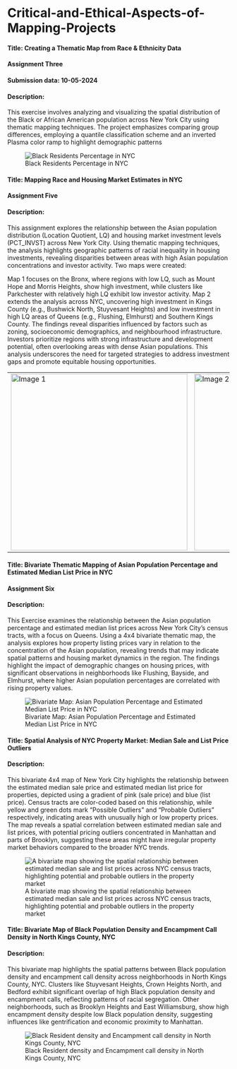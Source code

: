 # Critical-and-Ethical-Aspects-of-Mapping-Projects

#### Title: Creating a Thematic Map from Race & Ethnicity Data

#### Assignment Three

#### Submission data: 10-05-2024

#### Description:

This exercise involves analyzing and visualizing the spatial
distribution of the Black or African American population across New York
City using thematic mapping techniques. The project emphasizes comparing
group differences, employing a quantile classification scheme and an
inverted Plasma color ramp to highlight demographic patterns

<figure>
<img src="Maps_images/Exercise3.png"
alt="Black Residents Percentage in NYC" />
<figcaption aria-hidden="true">Black Residents Percentage in
NYC</figcaption>
</figure>

#### Title: Mapping Race and Housing Market Estimates in NYC

#### Assignment Five

#### Description:

This assignment explores the relationship between the Asian population
distribution (Location Quotient, LQ) and housing market investment
levels (PCT\_INVST) across New York City. Using thematic mapping
techniques, the analysis highlights geographic patterns of racial
inequality in housing investments, revealing disparities between areas
with high Asian population concentrations and investor activity. Two
maps were created:

Map 1 focuses on the Bronx, where regions with low LQ, such as Mount
Hope and Morris Heights, show high investment, while clusters like
Parkchester with relatively high LQ exhibit low investor activity. Map 2
extends the analysis across NYC, uncovering high investment in Kings
County (e.g., Bushwick North, Stuyvesant Heights) and low investment in
high LQ areas of Queens (e.g., Flushing, Elmhurst) and Southern Kings
County. The findings reveal disparities influenced by factors such as
zoning, socioeconomic demographics, and neighbourhood infrastructure.
Investors prioritize regions with strong infrastructure and development
potential, often overlooking areas with dense Asian populations. This
analysis underscores the need for targeted strategies to address
investment gaps and promote equitable housing opportunities.

<table>
  <tr>
    <td><img src="Maps_images/Exercise5_1.png" alt="Image 1" width="400"></td>
    <td><img src="Maps_images/Exercise5_2.png" alt="Image 2" width="400"></td>
  </tr>
</table>


#### Title: Bivariate Thematic Mapping of Asian Population Percentage and Estimated Median List Price in NYC

#### Assignment Six

#### Description:

This Exercise examines the relationship between the Asian population
percentage and estimated median list prices across New York City’s
census tracts, with a focus on Queens. Using a 4x4 bivariate thematic
map, the analysis explores how property listing prices vary in relation
to the concentration of the Asian population, revealing trends that may
indicate spatial patterns and housing market dynamics in the region. The
findings highlight the impact of demographic changes on housing prices,
with significant observations in neighborhoods like Flushing, Bayside,
and Elmhurst, where higher Asian population percentages are correlated
with rising property values.

<figure>
<img src="Maps_images/Exercise6.jpg"
alt="Bivariate Map: Asian Population Percentage and Estimated Median List Price in NYC" />
<figcaption aria-hidden="true">Bivariate Map: Asian Population
Percentage and Estimated Median List Price in NYC</figcaption>
</figure>

#### Title: Spatial Analysis of NYC Property Market: Median Sale and List Price Outliers

#### Description:

This bivariate 4x4 map of New York City highlights the relationship
between the estimated median sale price and estimated median list price
for properties, depicted using a gradient of pink (sale price) and blue
(list price). Census tracts are color-coded based on this relationship,
while yellow and green dots mark “Possible Outliers” and “Probable
Outliers” respectively, indicating areas with unusually high or low
property prices. The map reveals a spatial correlation between estimated
median sale and list prices, with potential pricing outliers
concentrated in Manhattan and parts of Brooklyn, suggesting these areas
might have irregular property market behaviors compared to the broader
NYC trends.

<figure>
<img src="Maps_images/outliermap.jpg"
alt="A bivariate map showing the spatial relationship between estimated median sale and list prices across NYC census tracts, highlighting potential and probable outliers in the property market" />
<figcaption aria-hidden="true">A bivariate map showing the spatial
relationship between estimated median sale and list prices across NYC
census tracts, highlighting potential and probable outliers in the
property market</figcaption>
</figure>

#### Title: Bivariate Map of Black Population Density and Encampment Call Density in North Kings County, NYC

#### Description:

This bivariate map highlights the spatial patterns between Black
population density and encampment call density across neighborhoods in
North Kings County, NYC. Clusters like Stuyvesant Heights, Crown Heights
North, and Bedford exhibit significant overlap of high Black population
density and encampment calls, reflecting patterns of racial segregation.
Other neighborhoods, such as Brooklyn Heights and East Williamsburg,
show high encampment density despite low Black population density,
suggesting influences like gentrification and economic proximity to
Manhattan.

<figure>
<img src="Maps_images/finalproject.jpg"
alt="Black Resident density and Encampment call density in North Kings County, NYC" />
<figcaption aria-hidden="true">Black Resident density and Encampment
call density in North Kings County, NYC</figcaption>
</figure>
